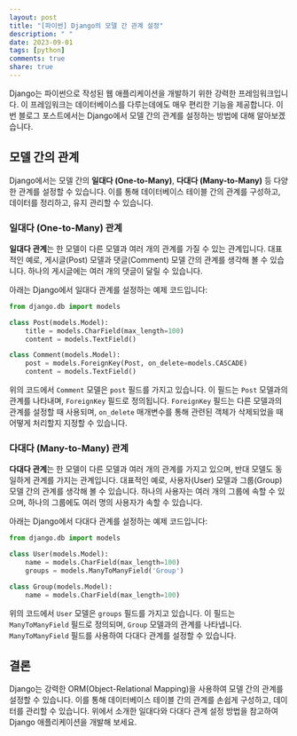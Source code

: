 ```yaml
---
layout: post
title: "[파이썬] Django의 모델 간 관계 설정"
description: " "
date: 2023-09-01
tags: [python]
comments: true
share: true
---
```


Django는 파이썬으로 작성된 웹 애플리케이션을 개발하기 위한 강력한 프레임워크입니다. 이 프레임워크는 데이터베이스를 다루는데에도 매우 편리한 기능을 제공합니다. 이번 블로그 포스트에서는 Django에서 모델 간의 관계를 설정하는 방법에 대해 알아보겠습니다.

## 모델 간의 관계

Django에서는 모델 간의 **일대다 (One-to-Many)**, **다대다 (Many-to-Many)** 등 다양한 관계를 설정할 수 있습니다. 이를 통해 데이터베이스 테이블 간의 관계를 구성하고, 데이터를 정리하고, 유지 관리할 수 있습니다.

### 일대다 (One-to-Many) 관계

**일대다 관계**는 한 모델이 다른 모델과 여러 개의 관계를 가질 수 있는 관계입니다. 대표적인 예로, 게시글(Post) 모델과 댓글(Comment) 모델 간의 관계를 생각해 볼 수 있습니다. 하나의 게시글에는 여러 개의 댓글이 달릴 수 있습니다.

아래는 Django에서 일대다 관계를 설정하는 예제 코드입니다:

```python
from django.db import models

class Post(models.Model):
    title = models.CharField(max_length=100)
    content = models.TextField()

class Comment(models.Model):
    post = models.ForeignKey(Post, on_delete=models.CASCADE)
    content = models.TextField()
```

위의 코드에서 `Comment` 모델은 `post` 필드를 가지고 있습니다. 이 필드는 `Post` 모델과의 관계를 나타내며, `ForeignKey` 필드로 정의됩니다. `ForeignKey` 필드는 다른 모델과의 관계를 설정할 때 사용되며, `on_delete` 매개변수를 통해 관련된 객체가 삭제되었을 때 어떻게 처리할지 지정할 수 있습니다.

### 다대다 (Many-to-Many) 관계

**다대다 관계**는 한 모델이 다른 모델과 여러 개의 관계를 가지고 있으며, 반대 모델도 동일하게 관계를 가지는 관계입니다. 대표적인 예로, 사용자(User) 모델과 그룹(Group) 모델 간의 관계를 생각해 볼 수 있습니다. 하나의 사용자는 여러 개의 그룹에 속할 수 있으며, 하나의 그룹에도 여러 명의 사용자가 속할 수 있습니다.

아래는 Django에서 다대다 관계를 설정하는 예제 코드입니다:

```python
from django.db import models

class User(models.Model):
    name = models.CharField(max_length=100)
    groups = models.ManyToManyField('Group')

class Group(models.Model):
    name = models.CharField(max_length=100)
```

위의 코드에서 `User` 모델은 `groups` 필드를 가지고 있습니다. 이 필드는 `ManyToManyField` 필드로 정의되며, `Group` 모델과의 관계를 나타냅니다. `ManyToManyField` 필드를 사용하여 다대다 관계를 설정할 수 있습니다.

## 결론

Django는 강력한 ORM(Object-Relational Mapping)을 사용하여 모델 간의 관계를 설정할 수 있습니다. 이를 통해 데이터베이스 테이블 간의 관계를 손쉽게 구성하고, 데이터를 관리할 수 있습니다. 위에서 소개한 일대다와 다대다 관계 설정 방법을 참고하여 Django 애플리케이션을 개발해 보세요.
